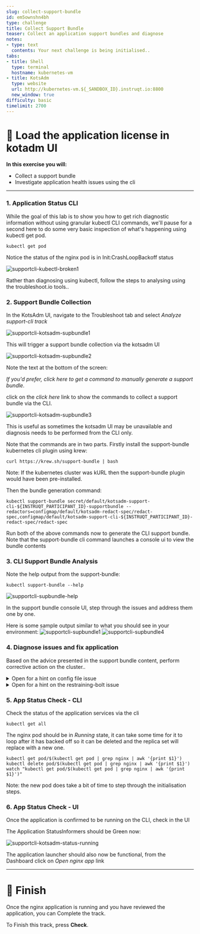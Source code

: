 ```yaml
---
slug: collect-support-bundle
id: em5ownshn4bh
type: challenge
title: Collect Support Bundle
teaser: Collect an application support bundles and diagnose
notes:
- type: text
  contents: Your next challenge is being initialised..
tabs:
- title: Shell
  type: terminal
  hostname: kubernetes-vm
- title: KotsAdm
  type: website
  url: http://kubernetes-vm.${_SANDBOX_ID}.instruqt.io:8800
  new_window: true
difficulty: basic
timelimit: 2700
---
```


👋 Load the application license in kotadm UI
============================================

**In this exercise you will:**

 * Collect a support bundle
 * Investigate application health issues using the cli

***

### 1. Application Status CLI

While the goal of this lab is to show you how to get rich diagnostic information without using granular kubectl CLI commands, we'll pause for a second here to do some very basic inspection of what's happening using kubectl get pod.

```
kubectl get pod
```

Notice the status of the nginx pod is in Init:CrashLoopBackoff status

![supportcli-kubectl-broken1](../assets/supportcli-kubectl-broken1.png)

Rather than diagnosing using kubectl, follow the steps to analysing using the troubleshoot.io tools..


### 2. Support Bundle Collection

In the KotsAdm UI, navigate to the Troubleshoot tab and select *Analyze support-cli track*

![supportcli-kotsadm-supbundle1](../assets/supportcli-kotsadm-supbundle1.png)

This will trigger a support bundle collection via the kotsadm UI

![supportcli-kotsadm-supbundle2](../assets/supportcli-kotsadm-supbundle2.png)

Note the text at the bottom of the screen:

*If you'd prefer, click here to get a command to manually generate a support bundle.*

click on the *click here* link to show the commands to collect a support bundle via the CLI.

![supportcli-kotsadm-supbundle3](../assets/supportcli-kotsadm-supbundle3.png)

This is useful as sometimes the kotsadm UI may be unavailable and diagnosis needs to be performed from the CLI only.

Note that the commands are in two parts.  Firstly install the support-bundle kubernetes cli plugin using krew:
```
curl https://krew.sh/support-bundle | bash
```

Note: If the kubernetes cluster was kURL then the support-bundle plugin would have been pre-installed.

Then the bundle generation command:
```
kubectl support-bundle secret/default/kotsadm-support-cli-${INSTRUQT_PARTICIPANT_ID}-supportbundle --redactors=configmap/default/kotsadm-redact-spec/redact-spec,configmap/default/kotsadm-support-cli-${INSTRUQT_PARTICIPANT_ID}-redact-spec/redact-spec
```

Run both of the above commands now to generate the CLI support bundle.
Note that the support-bundle cli command launches a console ui to view the bundle contents


### 3. CLI Support Bundle Analysis

Note the help output from the support-bundle:

```
kubectl support-bundle --help
```

![supportcli-supbundle-help](../assets/supportcli-supbundle-help.png)

In the support bundle console UI, step through the issues and address them one by one.

Here is some sample output similar to what you should see in your environment:
![supportcli-supbundle1](../assets/supportcli-supbundle1.png)
![supportcli-supbundle4](../assets/supportcli-supbundle4.png)


### 4. Diagnose issues and fix application

Based on the advice presented in the support bundle content, perform corrective action on the cluster..

<details>
  <summary>Open for a hint on config file issue</summary>

Scrolling to the failing check, we can review the error message:
![supportcli-supbundle2](../assets/supportcli-supbundle2.png)

Specifically, you'll see the error message:
```shell
Could not find a file at /etc/support/config.txt with 400 permissions
```

To fix this, run:
```shell
chmod 400 /etc/support/config.txt
```

</details>

<details>
  <summary>Open for a hint on the restraining-bolt issue</summary>

Scrolling to the failing check, we can review the error message:
![supportcli-supbundle3](../assets/supportcli-supbundle3.png)

Specifically, you'll see the error message:
```shell
Restraining bolt in /etc/support has short circuited the startup process. If you remove it, we might be able to launch the application.
```

We can remove this file with

```shell
rm /etc/support/restraining-bolt.txt
```

</details>


### 5. App Status Check - CLI

Check the status of the application services via the cli

```
kubectl get all
```

The nginx pod should be in *Running* state, it can take some time for it to loop after it has backed off so it can be deleted and the replica set will replace with a new one.
```
kubectl get pod/$(kubectl get pod | grep nginx | awk '{print $1}')
kubectl delete pod/$(kubectl get pod | grep nginx | awk '{print $1}')
watch "kubectl get pod/$(kubectl get pod | grep nginx | awk '{print $1}')"
```

Note: the new pod does take a bit of time to step through the initialisation steps.



### 6. App Status Check - UI

Once the application is confirmed to be running on the CLI, check in the UI

The Application StatusInformers should be Green now:

![supportcli-kotsadm-status-running](../assets/supportcli-kotsadm-status-running.png)

The application launcher should also now be functional, from the Dashboard click on *Open nginx app* link


***

🏁 Finish
=========
Once the nginx application is running and you have reviewed the application, you can Complete the track.

To Finish this track, press **Check**.
